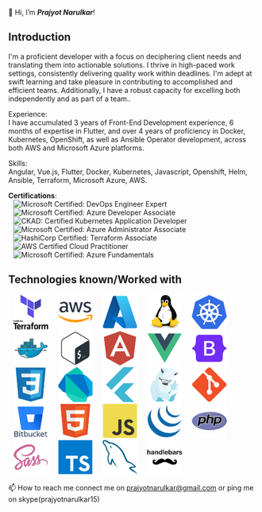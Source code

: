  👋 Hi, I’m ***Prajyot Narulkar***!

## Introduction

I'm a proficient developer with a focus on deciphering client needs and translating them into actionable solutions. I thrive in high-paced work settings, consistently delivering quality work within deadlines. I'm adept at swift learning and take pleasure in contributing to accomplished and efficient teams. Additionally, I have a robust capacity for excelling both independently and as part of a team..<br/> 

Experience:<br/> 
I have accumulated 3 years of Front-End Development experience, 6 months of expertise in Flutter, and over 4 years of proficiency in Docker, Kubernetes, OpenShift, as well as Ansible Operator development, across both AWS and Microsoft Azure platforms.

Skills:<br/> 
Angular, Vue.js, Flutter, Docker, Kubernetes, Javascript, Openshift, Helm, Ansible, Terraform, Microsoft Azure, AWS.

<b>Certifications</b>:<br/> 
<img src="https://learn.microsoft.com/en-us/media/learn/certification/badges/microsoft-certified-expert-badge.svg" alt="Microsoft Certified: DevOps Engineer Expert" width="90" height="90" style="padding:0 10px"/>
<img src="https://images.credly.com/size/680x680/images/63316b60-f62d-4e51-aacc-c23cb850089c/azure-developer-associate-600x600.png" alt="Microsoft Certified: Azure Developer Associate" width="90" height="90" style="padding:0 10px"/>
<img src="https://images.credly.com/size/680x680/images/cc8adc83-1dc6-4d57-8e20-22171247e052/blob" alt="CKAD: Certified Kubernetes Application Developer" width="90" height="90" style="padding:0 10px"/>
<img src="https://images.credly.com/size/220x220/images/336eebfc-0ac3-4553-9a67-b402f491f185/azure-administrator-associate-600x600.png" alt="Microsoft Certified: Azure Administrator Associate" width="90" height="90" style="padding:0 10px"/>
<img src="https://images.credly.com/size/220x220/images/99289602-861e-4929-8277-773e63a2fa6f/image.png" alt="HashiCorp Certified: Terraform Associate" width="90" height="90" style="padding:0 10px"/>
<img src="https://images.credly.com/size/220x220/images/00634f82-b07f-4bbd-a6bb-53de397fc3a6/image.png" alt="AWS Certified Cloud Practitioner" width="90" height="90" style="padding:0 10px"/>
<img src="https://images.credly.com/size/220x220/images/be8fcaeb-c769-4858-b567-ffaaa73ce8cf/image.png" alt="Microsoft Certified: Azure Fundamentals" width="90" height="90" style="padding:0 10px"/></br>

## Technologies known/Worked with
<img src="https://github.com/devicons/devicon/blob/master/icons/terraform/terraform-original-wordmark.svg" alt="Terraform" width="70" height="70" style="padding:0 10px"/><img src="https://github.com/devicons/devicon/blob/master/icons/amazonwebservices/amazonwebservices-original-wordmark.svg" alt="AWS" width="70" height="70" style="padding:0 10px"/><img src="https://github.com/devicons/devicon/blob/master/icons/azure/azure-original.svg" alt="Azure" width="70" height="70" style="padding:0 10px"/><img src="https://github.com/devicons/devicon/blob/master/icons/linux/linux-original.svg" alt="Linux" width="70" height="70" style="padding:0 10px"/><img src="https://github.com/devicons/devicon/blob/master/icons/kubernetes/kubernetes-plain.svg" alt="Kubernetes" width="70" height="70" style="padding:0 10px"/><img src="https://github.com/devicons/devicon/blob/master/icons/docker/docker-original.svg" alt="Docker" width="70" height="70" style="padding:0 10px"/><img src="https://github.com/devicons/devicon/blob/master/icons/bash/bash-original.svg" alt="Bash" width="70" height="70" style="padding:0 10px"/><img src="https://github.com/devicons/devicon/blob/master/icons/angularjs/angularjs-plain.svg" alt="Angular" width="70" height="70" style="padding:0 10px"/><img src="https://github.com/devicons/devicon/blob/master/icons/vuejs/vuejs-original.svg" alt="Vue js" width="70" height="70" style="padding:0 10px"/><img src="https://github.com/devicons/devicon/blob/master/icons/bootstrap/bootstrap-plain.svg" alt="Bootstrap" width="70" height="70" style="padding:0 10px"/><img src="https://github.com/devicons/devicon/blob/master/icons/css3/css3-original.svg" alt="CSS" width="70" height="70" style="padding:0 10px"/><img src="https://github.com/devicons/devicon/blob/master/icons/dart/dart-original.svg" alt="Dart" width="70" height="70" style="padding:0 10px"/><img src="https://github.com/devicons/devicon/blob/master/icons/flutter/flutter-plain.svg" alt="Flutter" width="70" height="70" style="padding:0 10px"/><img src="https://github.com/devicons/devicon/blob/master/icons/foundation/foundation-original.svg" alt="Foundation CSS" width="70" height="70" style="padding:0 10px"/><img src="https://github.com/devicons/devicon/blob/master/icons/git/git-original.svg" alt="Git" width="70" height="70" style="padding:0 10px"/><img src="https://github.com/devicons/devicon/blob/master/icons/bitbucket/bitbucket-original-wordmark.svg" alt="BitBucket" width="70" height="70" style="padding:0 10px"/><img src="https://github.com/devicons/devicon/blob/master/icons/html5/html5-original.svg" alt="HTML" width="70" height="70" style="padding:0 10px"/><img src="https://github.com/devicons/devicon/blob/master/icons/javascript/javascript-original.svg" alt="JavaScript" width="70" height="70" style="padding:0 10px"/><img src="https://github.com/devicons/devicon/blob/master/icons/jquery/jquery-original.svg" alt="jQuery" width="70" height="70" style="padding:0 10px"/><img src="https://github.com/devicons/devicon/blob/master/icons/php/php-original.svg" alt="Php" width="70" height="70" style="padding:0 10px"/><img src="https://github.com/devicons/devicon/blob/master/icons/sass/sass-original.svg" alt="Sass" width="70" height="70" style="padding:0 10px"/><img src="https://github.com/devicons/devicon/blob/master/icons/typescript/typescript-original.svg" alt="TypeScript" width="70" height="70" style="padding:0 10px"/><img src="https://github.com/devicons/devicon/blob/master/icons/mysql/mysql-original.svg" alt="MySql" width="70" height="70" style="padding:0 10px"/><img src="https://github.com/devicons/devicon/blob/master/icons/handlebars/handlebars-original-wordmark.svg" alt="HandleBars" width="70" height="70" style="padding:0 10px"/>


📫 How to reach me connect me on prajyotnarulkar@gmail.com or ping me on skype(prajyotnarulkar15)

<!---
PRAJYOT25/PRAJYOT25 is a ✨ special ✨ repository because its `README.md` (this file) appears on your GitHub profile.
You can click the Preview link to take a look at your changes.
--->
